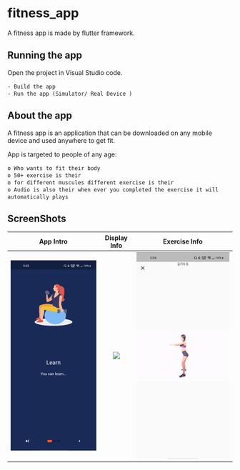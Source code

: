 # fitness_app

A fitness app is made by flutter framework.

## Running the app
  Open the project in Visual Studio code.
  
    - Build the app
    - Run the app (Simulator/ Real Device )

## About the app

A fitness app is an application that can be downloaded on any mobile device and used anywhere to get fit.

App is targeted to people of any age:
  
    o Who wants to fit their body
    o 50+ exercise is their
    o for different muscules different exercise is their
    o Audio is also their when ever you completed the exercise it will automatically plays 
    
## ScreenShots
App Intro                  |Display Info               |Exercise  Info
:-------------------------:|:-------------------------:|:-------------------------:
<img src="https://github.com/aadesh1214/fitnessApp-flutter/blob/master/images/App%20Info.jpeg"/> | <img src="https://github.com/aadesh1214/fitnessAppflutter/blob/master/images/display%20Info.jpeg"> | <img src="https://github.com/aadesh1214/fitnessApp-flutter/blob/master/images/exercise%20info.jpeg"/>


